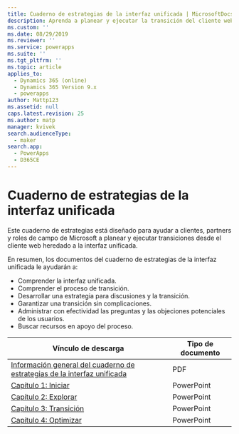 ```yaml
---
title: Cuaderno de estrategias de la interfaz unificada | MicrosoftDocs
description: Aprenda a planear y ejecutar la transición del cliente web heredado a la interfaz unificada
ms.custom: ''
ms.date: 08/29/2019
ms.reviewer: ''
ms.service: powerapps
ms.suite: ''
ms.tgt_pltfrm: ''
ms.topic: article
applies_to:
  - Dynamics 365 (online)
  - Dynamics 365 Version 9.x
  - powerapps
author: Mattp123
ms.assetid: null
caps.latest.revision: 25
ms.author: matp
manager: kvivek
search.audienceType:
  - maker
search.app:
  - PowerApps
  - D365CE
---
```

# <a name="unified-interface-playbook"></a>Cuaderno de estrategias de la interfaz unificada

Este cuaderno de estrategias está diseñado para ayudar a clientes, partners y roles de campo de Microsoft a planear y ejecutar transiciones desde el cliente web heredado a la interfaz unificada.

En resumen, los documentos del cuaderno de estrategias de la interfaz unificada le ayudarán a:
- Comprender la interfaz unificada. 
- Comprender el proceso de transición.
- Desarrollar una estrategia para discusiones y la transición.
- Garantizar una transición sin complicaciones.
- Administrar con efectividad las preguntas y las objeciones potenciales de los usuarios.
- Buscar recursos en apoyo del proceso.

|Vínculo de descarga  |Tipo de documento  |
|---------|---------|
|[Información general del cuaderno de estrategias de la interfaz unificada](http://download.microsoft.com/download/A/F/3/AF3D45A7-4F38-41BE-8956-1DF7A4A5AFDB/dynamics365unifiedinterfaceplaybook.pdf)      |   PDF      |
|[Capítulo 1: Iniciar](http://download.microsoft.com/download/A/F/3/AF3D45A7-4F38-41BE-8956-1DF7A4A5AFDB/playbook-ch1-initiate.pptx)     |  PowerPoint       |
|[Capítulo 2: Explorar](http://download.microsoft.com/download/A/F/3/AF3D45A7-4F38-41BE-8956-1DF7A4A5AFDB/playbook-ch-2-explore.pptx)     |  PowerPoint       |
| [Capítulo 3: Transición](https://download.microsoft.com/download/A/F/3/AF3D45A7-4F38-41BE-8956-1DF7A4A5AFDB/playbook-ch3-transition.pptx)|  PowerPoint     |
| [Capítulo 4: Optimizar](https://download.microsoft.com/download/A/F/3/AF3D45A7-4F38-41BE-8956-1DF7A4A5AFDB/playbook-ch4-optimize.pptx)  | PowerPoint  |

